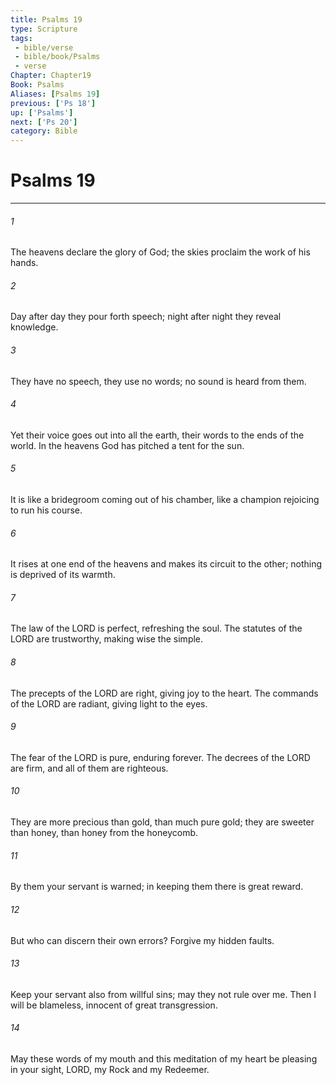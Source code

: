 ```yaml
---
title: Psalms 19
type: Scripture
tags:
 - bible/verse
 - bible/book/Psalms
 - verse
Chapter: Chapter19
Book: Psalms
Aliases: [Psalms 19]
previous: ['Ps 18']
up: ['Psalms']
next: ['Ps 20']
category: Bible
---
```

# Psalms 19

***


###### 1 
The heavens declare the glory of God; the skies proclaim the work of his hands. 

###### 2 
Day after day they pour forth speech; night after night they reveal knowledge. 

###### 3 
They have no speech, they use no words; no sound is heard from them. 

###### 4 
Yet their voice goes out into all the earth, their words to the ends of the world. In the heavens God has pitched a tent for the sun. 

###### 5 
It is like a bridegroom coming out of his chamber, like a champion rejoicing to run his course. 

###### 6 
It rises at one end of the heavens and makes its circuit to the other; nothing is deprived of its warmth. 

###### 7 
The law of the LORD is perfect, refreshing the soul. The statutes of the LORD are trustworthy, making wise the simple. 

###### 8 
The precepts of the LORD are right, giving joy to the heart. The commands of the LORD are radiant, giving light to the eyes. 

###### 9 
The fear of the LORD is pure, enduring forever. The decrees of the LORD are firm, and all of them are righteous. 

###### 10 
They are more precious than gold, than much pure gold; they are sweeter than honey, than honey from the honeycomb. 

###### 11 
By them your servant is warned; in keeping them there is great reward. 

###### 12 
But who can discern their own errors? Forgive my hidden faults. 

###### 13 
Keep your servant also from willful sins; may they not rule over me. Then I will be blameless, innocent of great transgression. 

###### 14 
May these words of my mouth and this meditation of my heart be pleasing in your sight, LORD, my Rock and my Redeemer. 
